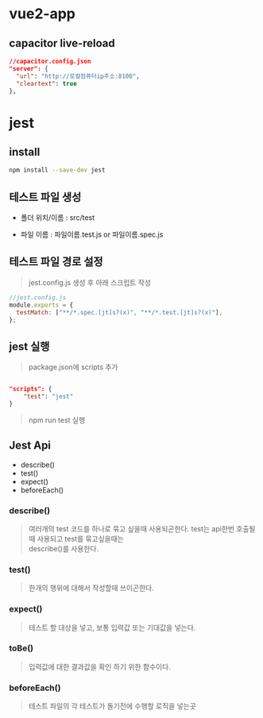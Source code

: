 # vue2-app

## capacitor live-reload

```json
//capacitor.config.json
"server": {
  "url": "http://로컬컴퓨터ip주소:8100",
  "cleartext": true
},
```

# jest

## install

```bash
npm install --save-dev jest
```

## 테스트 파일 생성

- 폴더 위치/이름 : src/test

- 파일 이름 : 파일이름.test.js or 파일이름.spec.js

## 테스트 파일 경로 설정

> jest.config.js 생성 후 아래 스크립트 작성

```javascript
//jest.config.js
module.exports = {
  testMatch: ["**/*.spec.[jt]s?(x)", "**/*.test.[jt]s?(x)"],
};
```

## jest 실행

> package.json에 scripts 추가

```json

"scripts": {
    "test": "jest"
}
```

> npm run test 실행

## Jest Api

- describe()
- test()
- expect()
- beforeEach()

### describe()

> 여러개의 test 코드를 하나로 묶고 싶을때 사용되곤한다. test는 api한번 호출될때 사용되고 test를 묶고싶을때는  
> describe()를 사용한다.

### test()

> 한개의 행위에 대해서 작성할때 쓰이곤한다.

### expect()

> 테스트 할 대상을 넣고, 보통 입력값 또는 기대값을 넣는다.

### toBe()

> 입력값에 대한 결과값을 확인 하기 위한 함수이다.

### beforeEach()

> 테스트 파일의 각 테스트가 돌기전에 수행할 로직을 넣는곳
